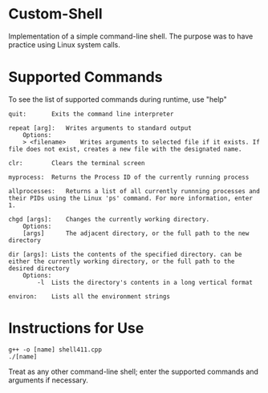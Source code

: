 # Custom-Shell

Implementation of a simple command-line shell. The purpose was to have practice using Linux system calls.

# Supported Commands
To see the list of supported commands during runtime, use "help"

```
quit:		Exits the command line interpreter

repeat [arg]:	Writes arguments to standard output
	Options:
	> <filename>	Writes arguments to selected file if it exists. If file does not exist, creates a new file with the designated name.

clr:		Clears the terminal screen

myprocess:	Returns the Process ID of the currently running process

allprocesses:	Returns a list of all currently runnning processes and their PIDs using the Linux 'ps' command. For more information, enter 1.

chgd [args]:	Changes the currently working directory.
	Options:
	[args]		The adjacent directory, or the full path to the new directory

dir [args]:	Lists the contents of the specified directory. can be either the currently working directory, or the full path to the desired directory
	Options:
		-l	Lists the directory's contents in a long vertical format

environ:	Lists all the environment strings
```

# Instructions for Use
```
g++ -o [name] shell411.cpp
./[name]
```
Treat as any other command-line shell; enter the supported commands and arguments if necessary.
